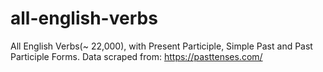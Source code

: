 # all-english-verbs
All English Verbs(~ 22,000), with Present Participle, Simple Past and Past Participle Forms. Data scraped from: https://pasttenses.com/
